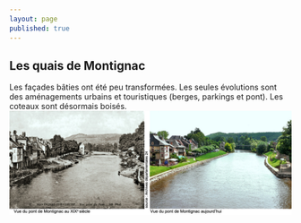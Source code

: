 ```yaml
---
layout: page
published: true
---
```


## Les quais de Montignac
Les façades bâties ont été peu transformées. Les seules évolutions sont des aménagements urbains et touristiques (berges, parkings et pont). Les coteaux sont désormais boisés. 
![](/data/images/9/histoire/9_HISTOIRE_POPCP2.jpg)